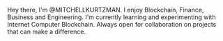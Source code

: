 Hey there, I'm @MITCHELLKURTZMAN. I enjoy Blockchain, Finance, Business and Engineering. I'm currently learning and experimenting with Internet Computer Blockchain. Always open for collaboration on projects that can make a difference.

<!---
MITCHELLKURTZMAN/MITCHELLKURTZMAN is a ✨ special ✨ repository because its `README.md` (this file) appears on your GitHub profile.
You can click the Preview link to take a look at your changes.
--->
